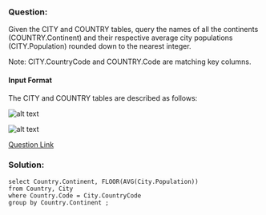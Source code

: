 ### Question:
Given the CITY and COUNTRY tables, query the names of all the continents (COUNTRY.Continent) and their respective average city populations (CITY.Population) rounded down to the nearest integer.

Note: CITY.CountryCode and COUNTRY.Code are matching key columns.

#### Input Format

The CITY and COUNTRY tables are described as follows:

![alt text](images\1449729804-f21d187d0f-CITY.jpg)

![alt text](images\1449769013-e54ce90480-Country.jpg)

[Question Link](https://www.hackerrank.com/challenges/average-population-of-each-continent/problem?isFullScreen=true)

### Solution:
```
select Country.Continent, FLOOR(AVG(City.Population))
from Country, City 
where Country.Code = City.CountryCode 
group by Country.Continent ;
```